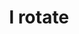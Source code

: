 ---
title: 'I rotate'
image: 'puzzle-one'
alt: 'unvy pnrfne'
hint: 'I left the defaults'
level: 1
username: '1F6639A8A51C6F74348CB84ED74A5D8F95DA74152EABD1C460218EFE8F4D57B0'
password: '203B8ADE4AAEE21728C5ECC2B53AADBE0CD25C7337C205DA91F0686542AD3478'
target: 'puzzle-3FC4CCFE74'
---